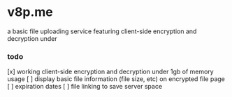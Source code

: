 # v8p.me
a basic file uploading service featuring client-side encryption and decryption under 

### todo
[x] working client-side encryption and decryption under 1gb of memory usage
[ ] display basic file information (file size, etc) on encrypted file page
[ ] expiration dates
[ ] file linking to save server space